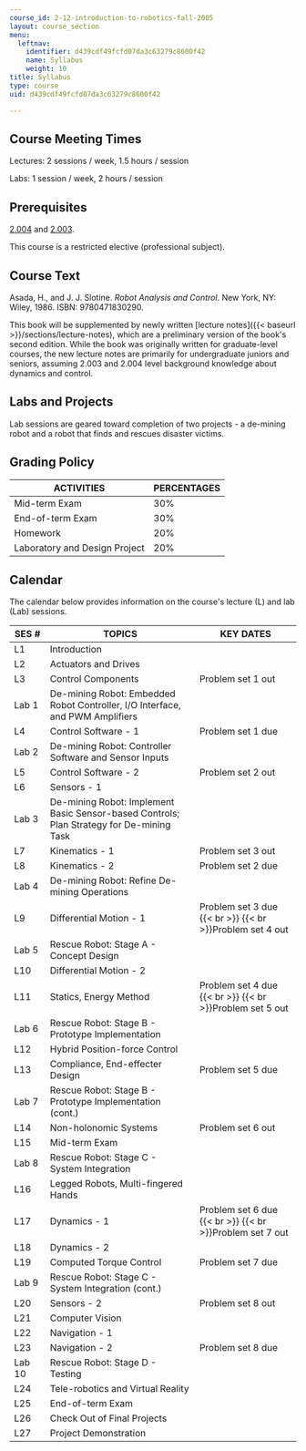 ```yaml
---
course_id: 2-12-introduction-to-robotics-fall-2005
layout: course_section
menu:
  leftnav:
    identifier: d439cdf49fcfd07da3c63279c8600f42
    name: Syllabus
    weight: 10
title: Syllabus
type: course
uid: d439cdf49fcfd07da3c63279c8600f42

---
```


Course Meeting Times
--------------------

Lectures: 2 sessions / week, 1.5 hours / session

Labs: 1 session / week, 2 hours / session

Prerequisites
-------------

[2.004](/courses/2-004-modeling-dynamics-and-control-ii-spring-2003) and [2.003](/courses/2-003-modeling-dynamics-and-control-i-spring-2005).

This course is a restricted elective (professional subject).

Course Text
-----------

Asada, H., and J. J. Slotine. _Robot Analysis and Control_. New York, NY: Wiley, 1986. ISBN: 9780471830290.

This book will be supplemented by newly written [lecture notes]({{< baseurl >}}/sections/lecture-notes), which are a preliminary version of the book's second edition. While the book was originally written for graduate-level courses, the new lecture notes are primarily for undergraduate juniors and seniors, assuming 2.003 and 2.004 level background knowledge about dynamics and control.

Labs and Projects
-----------------

Lab sessions are geared toward completion of two projects - a de-mining robot and a robot that finds and rescues disaster victims.

Grading Policy
--------------

| ACTIVITIES | PERCENTAGES |
| --- | --- |
| Mid-term Exam | 30% |
| End-of-term Exam | 30% |
| Homework | 20% |
| Laboratory and Design Project | 20% 

  

Calendar
--------

The calendar below provides information on the course's lecture (L) and lab (Lab) sessions.

| SES # | TOPICS | KEY DATES |
| --- | --- | --- |
| L1 | Introduction |  |
| L2 | Actuators and Drives |  |
| L3 | Control Components | Problem set 1 out |
| Lab 1 | De-mining Robot: Embedded Robot Controller, I/O Interface, and PWM Amplifiers |  |
| L4 | Control Software - 1 | Problem set 1 due |
| Lab 2 | De-mining Robot: Controller Software and Sensor Inputs |  |
| L5 | Control Software - 2 | Problem set 2 out |
| L6 | Sensors - 1 |  |
| Lab 3 | De-mining Robot: Implement Basic Sensor-based Controls; Plan Strategy for De-mining Task |  |
| L7 | Kinematics - 1 | Problem set 3 out |
| L8 | Kinematics - 2 | Problem set 2 due |
| Lab 4 | De-mining Robot: Refine De-mining Operations |  |
| L9 | Differential Motion - 1 | Problem set 3 due  {{< br >}}  {{< br >}}Problem set 4 out |
| Lab 5 | Rescue Robot: Stage A - Concept Design |  |
| L10 | Differential Motion - 2 |  |
| L11 | Statics, Energy Method | Problem set 4 due  {{< br >}}  {{< br >}}Problem set 5 out |
| Lab 6 | Rescue Robot: Stage B - Prototype Implementation |  |
| L12 | Hybrid Position-force Control |  |
| L13 | Compliance, End-effecter Design | Problem set 5 due |
| Lab 7 | Rescue Robot: Stage B - Prototype Implementation (cont.) |  |
| L14 | Non-holonomic Systems | Problem set 6 out |
| L15 | Mid-term Exam |  |
| Lab 8 | Rescue Robot: Stage C - System Integration |  |
| L16 | Legged Robots, Multi-fingered Hands |  |
| L17 | Dynamics - 1 | Problem set 6 due  {{< br >}}  {{< br >}}Problem set 7 out |
| L18 | Dynamics - 2 |  |
| L19 | Computed Torque Control | Problem set 7 due |
| Lab 9 | Rescue Robot: Stage C - System Integration (cont.) |  |
| L20 | Sensors - 2 | Problem set 8 out |
| L21 | Computer Vision |  |
| L22 | Navigation - 1 |  |
| L23 | Navigation - 2 | Problem set 8 due |
| Lab 10 | Rescue Robot: Stage D - Testing |  |
| L24 | Tele-robotics and Virtual Reality |  |
| L25 | End-of-term Exam |  |
| L26 | Check Out of Final Projects |  |
| L27 | Project Demonstration |